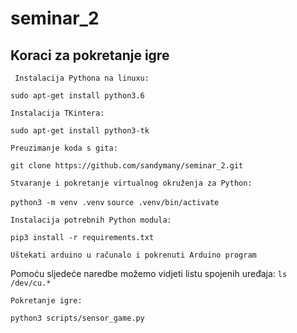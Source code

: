 # seminar_2
## Koraci za pokretanje igre
         
	 Instalacija Pythona na linuxu:
   ```sudo apt-get install python3.6```

    Instalacija TKintera:
```sudo apt-get install python3-tk```
    
    Preuzimanje koda s gita:
```git clone https://github.com/sandymany/seminar_2.git```

    Stvaranje i pokretanje virtualnog okruženja za Python:
```python3 -m venv .venv```
```source .venv/bin/activate```

    Instalacija potrebnih Python modula:
```pip3 install -r requirements.txt```

    Uštekati arduino u računalo i pokrenuti Arduino program

   Pomoću sljedeće naredbe možemo vidjeti listu spojenih uređaja:
```ls /dev/cu.*```

    Pokretanje igre:
```python3 scripts/sensor_game.py```

